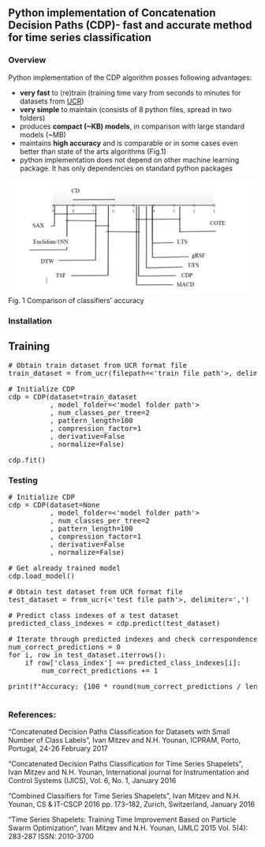 ## Python implementation of Concatenation Decision Paths (CDP)- fast and accurate method for time series classification 

### Overview 
Python implementation of the CDP algorithm posses following advantages: 
- **very fast** to (re)train (training time vary from seconds to minutes for datasets from [UCR](https://www.cs.ucr.edu/~eamonn/time_series_data_2018/))
- **very simple** to maintain (consists of 8 python files, spread in two folders)
- produces **compact (~KB) models**, in comparison with large standard models (~MB)  
- maintains **high accuracy** and is comparable or in some cases even better than state of the arts algorithms (Fig.1) 
- python implementation does not depend on other machine learning package. It has only dependencies on standard python packages

![Accuracy comparison](Accuracy_comparison.png)
Fig. 1 Comparison of classifiers' accuracy  

### Installation 

## Training 

<pre>
# Obtain train dataset from UCR format file
train_dataset = from_ucr(filepath=<'train file path'>, delimiter=<'delimiter'>)

# Initialize CDP
cdp = CDP(dataset=train_dataset
          , model_folder=<'model folder path'>
          , num_classes_per_tree=2
          , pattern_length=100
          , compression_factor=1
          , derivative=False
          , normalize=False)

cdp.fit()
</pre>

### Testing 

<pre>
# Initialize CDP
cdp = CDP(dataset=None
          , model_folder=<'model folder path'>
          , num_classes_per_tree=2
          , pattern_length=100
          , compression_factor=1
          , derivative=False
          , normalize=False)

# Get already trained model 
cdp.load_model()

# Obtain test dataset from UCR format file 
test_dataset = from_ucr(<'test file path'>, delimiter=',')

# Predict class indexes of a test dataset
predicted_class_indexes = cdp.predict(test_dataset)

# Iterate through predicted indexes and check correspondence with the original
num_correct_predictions = 0
for i, row in test_dataset.iterrows():
    if row['class_index'] == predicted_class_indexes[i]:
        num_correct_predictions += 1

print(f"Accuracy: {100 * round(num_correct_predictions / len(predicted_class_indexes), 2)}%")

</pre>

### References: 

“Concatenated Decision Paths Classification for Datasets with Small Number of Class Labels”, Ivan Mitzev and N.H. Younan, ICPRAM, Porto, Portugal, 24-26 February 2017

“Concatenated Decision Paths Classification for Time Series Shapelets”, Ivan Mitzev and N.H. Younan, International journal for Instrumentation and Control Systems (IJICS), Vol. 6, No. 1, January 2016

“Combined Classifiers for Time Series Shapelets”, Ivan Mitzev and N.H. Younan, CS & IT-CSCP 2016 pp. 173–182, Zurich, Switzerland, January 2016

“Time Series Shapelets: Training Time Improvement Based on Particle Swarm Optimization”, Ivan Mitzev and N.H. Younan, IJMLC 2015 Vol. 5(4): 283-287 ISSN: 2010-3700


